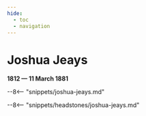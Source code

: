 ```yaml
---
hide:
  - toc
  - navigation 
---
```


# Joshua Jeays

**1812 — 11 March 1881**

--8<-- "snippets/joshua-jeays.md"

--8<-- "snippets/headstones/joshua-jeays.md"
